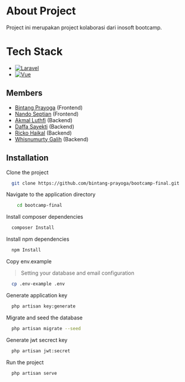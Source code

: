 
# About Project
Project ini merupakan project kolaborasi dari inosoft bootcamp.

# Tech Stack
* [![Laravel][Laravel.com]][Laravel-url]
* [![Vue][Vue.js]][Vue-url]

## Members
- [Bintang Prayoga](https://github.com/bintang-prayoga) (Frontend)
- [Nando Septian](https://github.com/NandoCraz) (Frontend)
- [Akmal Luthfi](https://www.github.com/akmalluthfi) (Backend)
- [Daffa Sayekti](https://github.com/daffasayekti) (Backend)
- [Ricko Haikal](https://github.com/rhaikal) (Backend)
- [Whisnumurty Galih](https://github.com/whisnumurtyga) (Backend)

## Installation

Clone the project
```bash
  git clone https://github.com/bintang-prayoga/bootcamp-final.git
```
Navigate to the application directory
```bash
    cd bootcamp-final
```
Install composer dependencies
```bash
  composer Install
```
Install npm dependencies
```bash
  npm Install
```
Copy env.example
> Setting your database and email configuration

```bash
  cp .env-example .env
```
Generate application key
```bash
  php artisan key:generate
```
Migrate and seed the database
```bash
  php artisan migrate --seed
```
Generate jwt secrect key
```bash
  php artisan jwt:secret
```
Run the project
```bash
  php artisan serve
```

[Laravel.com]: https://img.shields.io/badge/Laravel-FF2D20?style=for-the-badge&logo=laravel&logoColor=white
[Laravel-url]: https://laravel.com
[Vue.js]: https://img.shields.io/badge/Vue.js-35495E?style=for-the-badge&logo=vuedotjs&logoColor=4FC08D
[Vue-url]: https://vuejs.org/
